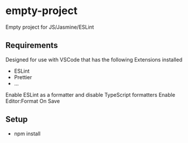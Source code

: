 # empty-project
Empty project for JS/Jasmine/ESLint

## Requirements

Designed for use with VSCode that has the following Extensions installed

- ESLint
- Prettier
- ...

Enable ESLint as a formatter and disable TypeScript formatters
Enable Editor:Format On Save

## Setup

- npm install
